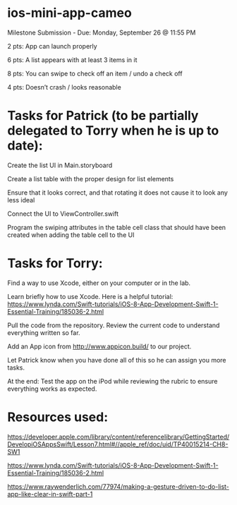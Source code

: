 # ios-mini-app-cameo


Milestone Submission - Due: Monday, September 26 @ 11:55 PM


2 pts: App can launch properly

6 pts: A list appears with at least 3 items in it

8 pts: You can swipe to check off an item / undo a check off

4 pts: Doesn’t crash / looks reasonable


# Tasks for Patrick (to be partially delegated to Torry when he is up to date):


Create the list UI in Main.storyboard

Create a list table with the proper design for list elements

Ensure that it looks correct, and that rotating it does not cause it to look any less ideal

Connect the UI to ViewController.swift

Program the swiping attributes in the table cell class that should have been created when adding the table cell to the UI


# Tasks for Torry:

Find a way to use Xcode, either on your computer or in the lab.

Learn briefly how to use Xcode. Here is a helpful tutorial: https://www.lynda.com/Swift-tutorials/iOS-8-App-Development-Swift-1-Essential-Training/185036-2.html

Pull the code from the repository. Review the current code to understand everything written so far.

Add an App icon from http://www.appicon.build/ to our project.

Let Patrick know when you have done all of this so he can assign you more tasks.

At the end: Test the app on the iPod while reviewing the rubric to ensure everything works as expected.



# Resources used:

https://developer.apple.com/library/content/referencelibrary/GettingStarted/DevelopiOSAppsSwift/Lesson7.html#//apple_ref/doc/uid/TP40015214-CH8-SW1

https://www.lynda.com/Swift-tutorials/iOS-8-App-Development-Swift-1-Essential-Training/185036-2.html

https://www.raywenderlich.com/77974/making-a-gesture-driven-to-do-list-app-like-clear-in-swift-part-1
